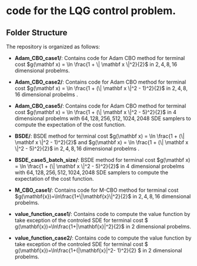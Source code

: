 # code for the LQG control problem.

## Folder Structure

The repository is organized as follows:

* **Adam_CBO_case1/**: Contains code for Adam CBO method for terminal cost $g(\mathbf x) = \ln \frac{1 + \| \mathbf x \|^2}{2}$ in $2,4,8,16$ dimensional probelms.

* **Adam_CBO_case2/**: Contains code for Adam CBO method for terminal cost $g(\mathbf x) = \ln \frac{1 + (\| \mathbf x \|^2 - 1)^2}{2}$ in $2,4,8,16$ dimensional probelms .

* **Adam_CBO_case5/**: Contains code for Adam CBO method for terminal cost $g(\mathbf x) = \ln \frac{1 + (\| \mathbf x \|^2 - 5)^2}{2}$ in $4$ dimensional probelms with $64,128,256,512,1024,2048$ SDE samplers to compute the expectation of the cost function.

* **BSDE/**: BSDE method for terminal cost $g(\mathbf x) = \ln \frac{1 + (\| \mathbf x \|^2 - 1)^2}{2}$ and  $g(\mathbf x) = \ln \frac{1 + (\| \mathbf x \|^2 - 5)^2}{2}$  in $2,4,8,16$ dimensional probelms  .

* **BSDE_case5_batch_size/**: BSDE method for terminal cost $g(\mathbf x) = \ln \frac{1 + (\| \mathbf x \|^2 - 5)^2}{2}$ in $4$ dimensional probelms with $64,128,256,512,1024,2048$ SDE samplers to compute the expectation of the cost function.


* **M_CBO_case1/**: Contains code for M-CBO method for terminal cost $g(\mathbf{x})=\ln\frac{1+\|\mathbf{x}\|^2}{2}$ in $2,4,8,16$ dimensional probelms.


* **value_function_case1/**: Contains code to compute the value function by take exception of the controled SDE for terminal cost $ g(\mathbf{x})=\ln\frac{1+\|\mathbf{x}\|^2}{2}$  in $2$ dimensional probelms.

* **value_function_case2/**: Contains code to compute the value function by take exception of the controled SDE for terminal cost $ g(\mathbf{x})=\ln\frac{1+(\|\mathbf{x}\|^2- 1)^2}{2}  $ in $2$ dimensional probelms.

